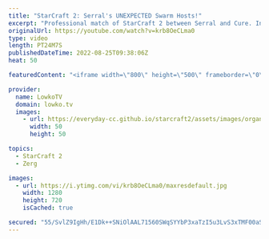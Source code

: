 ```yaml
---
title: "StarCraft 2: Serral's UNEXPECTED Swarm Hosts!"
excerpt: "Professional match of StarCraft 2 between Serral and Cure. In this Zerg versus Terran Serral starts off with Mutalisks, Zerglings and Banelings against Terran Mech. However as soon as he takes full control of the map, he decides to make a uncommon transition into Swarm Hosts.  Support my work on Patreon:"
originalUrl: https://youtube.com/watch?v=krb8OeCLma0
type: video
length: PT24M7S
publishedDateTime: 2022-08-25T09:38:06Z
heat: 50

featuredContent: "<iframe width=\"800\" height=\"500\" frameborder=\"0\" src=\"https://www.youtube.com/embed/krb8OeCLma0\" allow=\"accelerometer; autoplay; encrypted-media; gyroscope; picture-in-picture\" allowfullscreen></iframe>"

provider:
  name: LowkoTV
  domain: lowko.tv
  images:
    - url: https://everyday-cc.github.io/starcraft2/assets/images/organizations/lowko.tv-50x50.jpg
      width: 50
      height: 50

topics:
  - StarCraft 2
  - Zerg

images:
  - url: https://i.ytimg.com/vi/krb8OeCLma0/maxresdefault.jpg
    width: 1280
    height: 720
    isCached: true

secured: "55/SvlZ9IgHh/E1Dk++SNiOlAAL71560SWqSYYbP3xaTzI5u3LvS3xTMF00aSYm8XQm8MCfjv9Wir3XtOdDHOuPTHVUz8ABhD683dqU5wg6hD30s/MTfMQGfBSlN/sOhdqO6A6sJryKnFhbVTawxFrnft/NvFgHmQmCgFi/0L2b5WInTo94Xb1+l0fiPIVY3h8Xb6wh1RHZeVworX4YlLd42Nu/KHcfV/evwEN2682Fvbkm2euJsqUKhjbIOwofopn8HNxHD2u0cDgOeboXq7LEToElIAUvlEhsQZwnSsNBLFyQhIqTQTLiTClVtKBqgLESd7trDdYLJC6ejc1KUhsHc1L25zDGlJBeAQsO6/UBaVfdT5AArev6AmdxEdSYOZsTdWtACeJ5fihi0Tfih5JoZv1luqQPGBMstmjoe+Uk4X28liUW4iJrbuQDPlUSr;XCwCLBas8m/Pqon7s7n9SQ=="
---
```


